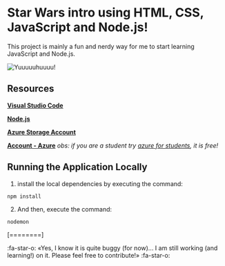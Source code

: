 # Star Wars intro using HTML, CSS, JavaScript and Node.js!

This project is mainly a fun and nerdy way for me to start learning JavaScript and Node.js.

![Yuuuuuhuuuu!](https://media.giphy.com/media/j4q4h9uWKWwnYT1k3Z/giphy.gif)

## Resources

**[Visual Studio Code](https://code.visualstudio.com/)**

**[Node.js](https://nodejs.org/en/)**

**[Azure Storage Account](https://azure.microsoft.com/en-us/free/services/storage/)**

**[Account - Azure](https://azure.microsoft.com/en-us/free/)** 
*obs: if you are a student try [azure for students](https://azure.microsoft.com/en-us/free/students/), it is free!*

## Running the Application Locally

1. install the local dependencies by executing the command:

`npm install`


2. And then, execute the command:

`nodemon`


[========]


:fa-star-o: &laquo;Yes, I know it is quite buggy (for now)... I am still working (and learning!) on it. Please feel free to contribute!&raquo; :fa-star-o:
